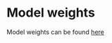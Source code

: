 # Model weights
Model weights can be found [here](https://drive.google.com/drive/folders/11JOS7y1sKn8EEnBxPOEtbFEAGNCezOtQ?usp=sharing)
